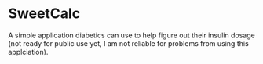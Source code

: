# SweetCalc
A simple application diabetics can use to help figure out their insulin dosage (not ready for public use yet, I am
not reliable for problems from using this applciation).
